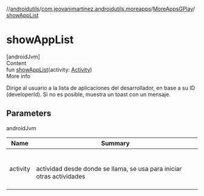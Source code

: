//[androidutils](../../index.md)/[com.jeovanimartinez.androidutils.moreapps](../index.md)/[MoreAppsGPlay](index.md)/[showAppList](show-app-list.md)



# showAppList  
[androidJvm]  
Content  
fun [showAppList](show-app-list.md)(activity: [Activity](https://developer.android.com/reference/kotlin/android/app/Activity.html))  
More info  


Dirige al usuario a la lista de aplicaciones del desarrollador, en base a su ID (developerId). Si no es posible, muestra un toast con un mensaje.



## Parameters  
  
androidJvm  
  
|  Name|  Summary| 
|---|---|
| <a name="com.jeovanimartinez.androidutils.moreapps/MoreAppsGPlay/showAppList/#android.app.Activity/PointingToDeclaration/"></a>activity| <a name="com.jeovanimartinez.androidutils.moreapps/MoreAppsGPlay/showAppList/#android.app.Activity/PointingToDeclaration/"></a><br><br>actividad desde donde se llama, se usa para iniciar otras actividades<br><br>
  
  



